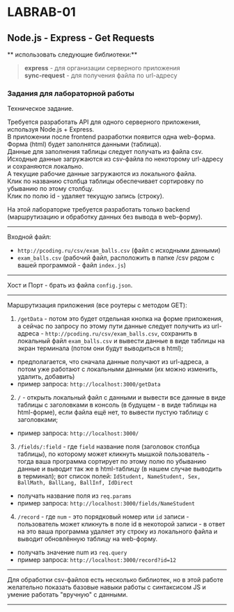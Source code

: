 # LABRAB-01  

## Node.js - Express - Get Requests  

** использовать следующие библиотеки:**  

> **express** - для организации серверного приложения  
> **sync-request** - для получения файла по url-адресу  

### Задания для лабораторной работы  

Техническое задание.  

Требуется разработать API для одного серверного приложения, используя Node.js + Express.  
В приложении после frontend разработки появится одна web-форма.  
Форма (html) будет заполнятся данными (таблица).  
Данные для заполнения таблицы следует получать из файла csv.  
Исходные данные загружаются из csv-файла по некоторому url-адресу и сохраняются локально.  
А текущие рабочие данные загружаются из локального файла.  
Клик по названию столбца таблицы обеспечивает сортировку по убыванию по этому столбцу.  
Клик по полю id - удаляет текущую запись (строку).  

На этой лабораторке требуется разработать только backend (маршрутизацию и обработку данных без вывода в web-форму).  

---  

Входной файл:  

- `http://pcoding.ru/csv/exam_balls.csv` (файл с исходными данными)  
- `exam_balls.csv` (рабочий файл, расположить в папке /csv рядом с вашей программой - файл `index.js`)  

---  

Хост и Порт - брать из файла `config.json`.  

---  

Маршрутизация приложения (все роутеры с методом GET):  

1) `/getData` - потом это будет отдельная кнопка на форме приложения, а сейчас по запросу по этому пути данные следует получить из url-адреса - `http://pcoding.ru/csv/exam_balls.csv`, сохранить в локальный файл `exam_balls.csv` и вывести данные в виде таблицы на экран терминала (потом они будут выводиться в html);  
  - предполагается, что сначала данные получают из url-адреса, а потом уже работают с локальными данными (их можно изменить, удалить, добавить)  
  - пример запроса: `http://localhost:3000/getData`  
  
2) `/` - открыть локальный файл с данными и вывести все данные в виде таблицы с заголовками в консоль (в будущем - в виде таблицы на html-форме), если файла ещё нет, то вывести пустую таблицу с заголовками;  
  - пример запроса: `http://localhost:3000/`  
  
3) `/fields/:field` - где `field` название поля (заголовок столбца таблицы), по которому может кликнуть мышкой пользователь - тогда ваша программа сортирует по этому полю по убыванию данные и выводит так же в html-таблицу (в нашем случае выводить в терминал); вот список полей: `IdStudent, NameStudent, Sex, BallMath, BallLang, BallInf, IdDirect`  
  - получать название поля из `req.params`  
  - пример запроса: `http://localhost:3000/fields/NameStudent`  
  
4) `/record` - где `num` - это порядковый номер или `id` записи - пользователь может кликнуть в поле id в некоторой записи - в ответ на это ваша программа удаляет эту строку из локального файла и выводит обновлённую таблицу на web-форму.  
  - получать значение num из `req.query`  
  - пример запроса: `http://localhost:3000/record?id=12`  
  
---  

Для обработки csv-файлов есть несколько библиотек, но в этой работе желательно показать базовые навыки работы с синтаксисом JS и умение работать "вручную" с данными.  

---  
